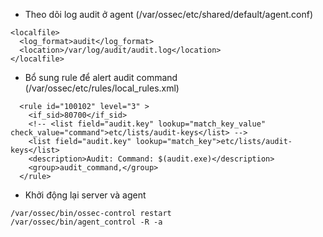 * Theo dõi log audit ở agent \(/var/ossec/etc/shared/default/agent.conf\)

```
<localfile>
  <log_format>audit</log_format>
  <location>/var/log/audit/audit.log</location>
</localfile>
```

* Bổ sung rule để alert audit command \(/var/ossec/etc/rules/local\_rules.xml\)

```
  <rule id="100102" level="3" >
    <if_sid>80700</if_sid>
    <!-- <list field="audit.key" lookup="match_key_value" check_value="command">etc/lists/audit-keys</list> -->
    <list field="audit.key" lookup="match_key">etc/lists/audit-keys</list>
    <description>Audit: Command: $(audit.exe)</description>
    <group>audit_command,</group>
  </rule>
```

* Khởi động lại server và agent

```
/var/ossec/bin/ossec-control restart
/var/ossec/bin/agent_control -R -a
```





